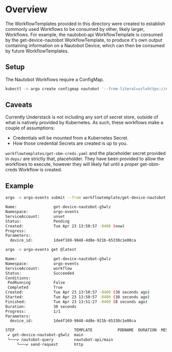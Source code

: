 # Overview

The WorkflowTemplates provided in this directory were created to establish commonly used Workflows to be consumed by other, likely larger, Workflows. For example,
the nautobot-api WorkflowTemplate is consumed by the get-device-nautobot WorkflowTemplate, to produce it's own output containing information on a Nautobot Device,
which can then be consumed by future WorkflowTemplates.

## Setup

The Nautobot Workflows require a ConfigMap.

```bash
kubectl -n argo create configmap nautobot '--from-literal=url=https://nautobot.local'
```

## Caveats

Currently Understack is not including any sort of secret store, outside of what is natively provided by Kubernetes. As such, these workflows make a couple of assumptions:

- Credentials will be mounted from a Kubernetes Secret.
- How those credential Secrets are created is up to you.

`workflowtemplates/get-obm-creds.yaml` and the placeholder secret provided in `deps/` are strictly that, placeholder. They have been provided to allow the workflows to execute,
however they will likely fail until a proper get-obm-creds Workflow is created.

## Example
```bash
argo -n argo-events submit --from workflowtemplate/get-device-nautobot --parameter device_id=1de4f169-9848-4d8e-921b-65338c1e00ca

Name:                get-device-nautobot-g5wlz
Namespace:           argo-events
ServiceAccount:      unset
Status:              Pending
Created:             Tue Apr 23 13:50:57 -0400 (now)
Progress:
Parameters:
  device_id:         1de4f169-9848-4d8e-921b-65338c1e00ca
```

```bash
argo -n argo-events get @latest

Name:                get-device-nautobot-g5wlz
Namespace:           argo-events
ServiceAccount:      workflow
Status:              Succeeded
Conditions:
 PodRunning          False
 Completed           True
Created:             Tue Apr 23 13:50:57 -0400 (38 seconds ago)
Started:             Tue Apr 23 13:50:57 -0400 (38 seconds ago)
Finished:            Tue Apr 23 13:51:27 -0400 (8 seconds ago)
Duration:            30 seconds
Progress:            1/1
Parameters:
  device_id:         1de4f169-9848-4d8e-921b-65338c1e00ca

STEP                          TEMPLATE           PODNAME  DURATION  MESSAGE
 ✔ get-device-nautobot-g5wlz  main
 └───✔ nautobot-query         nautobot-api/main
     └───✔ send-request       http
```
